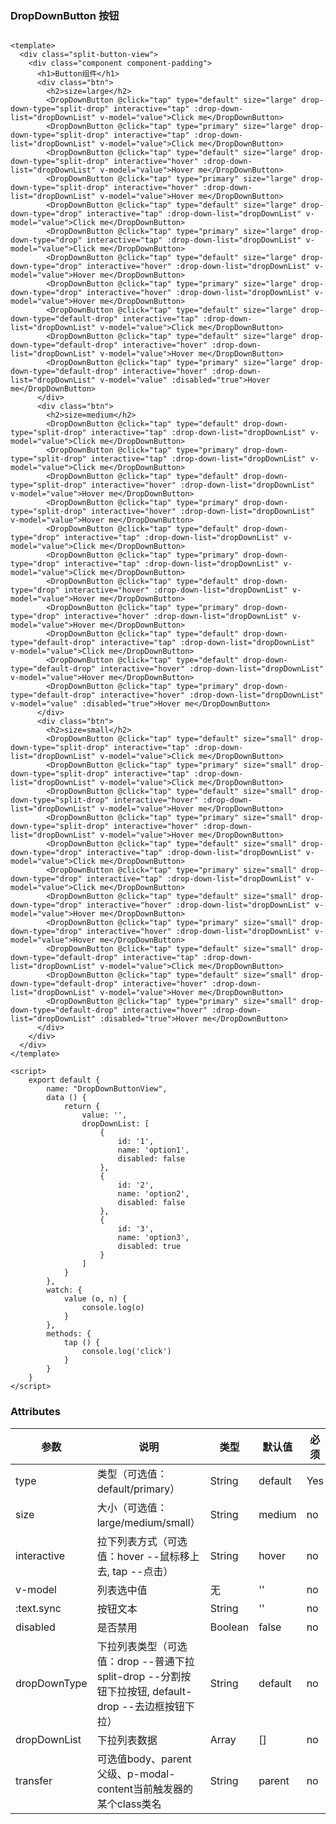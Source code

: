 ### DropDownButton 按钮

<template>
  <div class="split-button-view">
    <div class="component component-padding">
      <h1>Button组件</h1>
      <div class="btn">
        <h2>size=large</h2>
        <DropDownButton @click="tap" type="default" size="large" drop-down-type="split-drop" interactive="tap" :drop-down-list="dropDownList" v-model="value">Click me</DropDownButton>
        <DropDownButton @click="tap" type="primary" size="large" drop-down-type="split-drop" interactive="tap" :drop-down-list="dropDownList" v-model="value">Click me</DropDownButton>
        <DropDownButton @click="tap" type="default" size="large" drop-down-type="split-drop" interactive="hover" :drop-down-list="dropDownList" v-model="value">Hover me</DropDownButton>
        <DropDownButton @click="tap" type="primary" size="large" drop-down-type="split-drop" interactive="hover" :drop-down-list="dropDownList" v-model="value">Hover me</DropDownButton>
        <DropDownButton @click="tap" type="default" size="large" drop-down-type="drop" interactive="tap" :drop-down-list="dropDownList" v-model="value">Click me</DropDownButton>
        <DropDownButton @click="tap" type="primary" size="large" drop-down-type="drop" interactive="tap" :drop-down-list="dropDownList" v-model="value">Click me</DropDownButton>
        <DropDownButton @click="tap" type="default" size="large" drop-down-type="drop" interactive="hover" :drop-down-list="dropDownList" v-model="value">Hover me</DropDownButton>
        <DropDownButton @click="tap" type="primary" size="large" drop-down-type="drop" interactive="hover" :drop-down-list="dropDownList" v-model="value">Hover me</DropDownButton>
        <DropDownButton @click="tap" type="default" size="large" drop-down-type="default-drop" interactive="tap" :drop-down-list="dropDownList" v-model="value">Click me</DropDownButton>
        <DropDownButton @click="tap" type="default" size="large" drop-down-type="default-drop" interactive="hover" :drop-down-list="dropDownList" v-model="value">Hover me</DropDownButton>
        <DropDownButton @click="tap" type="primary" size="large" drop-down-type="default-drop" interactive="hover" :drop-down-list="dropDownList" v-model="value" :disabled="true">Hover me</DropDownButton>
      </div>
      <div class="btn">
        <h2>size=medium</h2>
        <DropDownButton @click="tap" type="default" drop-down-type="split-drop" interactive="tap" :drop-down-list="dropDownList" v-model="value">Click me</DropDownButton>
        <DropDownButton @click="tap" type="primary" drop-down-type="split-drop" interactive="tap" :drop-down-list="dropDownList" v-model="value">Click me</DropDownButton>
        <DropDownButton @click="tap" type="default" drop-down-type="split-drop" interactive="hover" :drop-down-list="dropDownList" v-model="value">Hover me</DropDownButton>
        <DropDownButton @click="tap" type="primary" drop-down-type="split-drop" interactive="hover" :drop-down-list="dropDownList" v-model="value">Hover me</DropDownButton>
        <DropDownButton @click="tap" type="default" drop-down-type="drop" interactive="tap" :drop-down-list="dropDownList" v-model="value">Click me</DropDownButton>
        <DropDownButton @click="tap" type="primary" drop-down-type="drop" interactive="tap" :drop-down-list="dropDownList" v-model="value">Click me</DropDownButton>
        <DropDownButton @click="tap" type="default" drop-down-type="drop" interactive="hover" :drop-down-list="dropDownList" v-model="value">Hover me</DropDownButton>
        <DropDownButton @click="tap" type="primary" drop-down-type="drop" interactive="hover" :drop-down-list="dropDownList" v-model="value">Hover me</DropDownButton>
        <DropDownButton @click="tap" type="default" drop-down-type="default-drop" interactive="tap" :drop-down-list="dropDownList" v-model="value">Click me</DropDownButton>
        <DropDownButton @click="tap" type="default" drop-down-type="default-drop" interactive="hover" :drop-down-list="dropDownList" v-model="value">Hover me</DropDownButton>
        <DropDownButton @click="tap" type="primary" drop-down-type="default-drop" interactive="hover" :drop-down-list="dropDownList" v-model="value" :disabled="true">Hover me</DropDownButton>
      </div>
      <div class="btn">
        <h2>size=small</h2>
        <DropDownButton @click="tap" type="default" size="small" drop-down-type="split-drop" interactive="tap" :drop-down-list="dropDownList" v-model="value">Click me</DropDownButton>
        <DropDownButton @click="tap" type="primary" size="small" drop-down-type="split-drop" interactive="tap" :drop-down-list="dropDownList" v-model="value">Click me</DropDownButton>
        <DropDownButton @click="tap" type="default" size="small" drop-down-type="split-drop" interactive="hover" :drop-down-list="dropDownList" v-model="value">Hover me</DropDownButton>
        <DropDownButton @click="tap" type="primary" size="small" drop-down-type="split-drop" interactive="hover" :drop-down-list="dropDownList" v-model="value">Hover me</DropDownButton>
        <DropDownButton @click="tap" type="default" size="small" drop-down-type="drop" interactive="tap" :drop-down-list="dropDownList" v-model="value">Click me</DropDownButton>
        <DropDownButton @click="tap" type="primary" size="small" drop-down-type="drop" interactive="tap" :drop-down-list="dropDownList" v-model="value">Click me</DropDownButton>
        <DropDownButton @click="tap" type="default" size="small" drop-down-type="drop" interactive="hover" :drop-down-list="dropDownList" v-model="value">Hover me</DropDownButton>
        <DropDownButton @click="tap" type="primary" size="small" drop-down-type="drop" interactive="hover" :drop-down-list="dropDownList" v-model="value">Hover me</DropDownButton>
        <DropDownButton @click="tap" type="default" size="small" drop-down-type="default-drop" interactive="tap" :drop-down-list="dropDownList" v-model="value">Click me</DropDownButton>
        <DropDownButton @click="tap" type="default" size="small" drop-down-type="default-drop" interactive="hover" :drop-down-list="dropDownList" v-model="value">Hover me</DropDownButton>
        <DropDownButton @click="tap" type="primary" size="small" drop-down-type="default-drop" interactive="hover" :drop-down-list="dropDownList" :disabled="true">Hover me</DropDownButton>
      </div>
    </div>
  </div>
</template>

<script>
    export default {
        name: "DropDownButtonView",
        data () {
            return {
                value: '',
                dropDownList: [
                    {
                        id: '1',
                        name: 'option1',
                        disabled: false
                    },
                    {
                        id: '2',
                        name: 'option2',
                        disabled: false
                    },
                    {
                        id: '3',
                        name: 'option3',
                        disabled: true
                    }
                ]
            }
        },
        watch: {
            value (o, n) {
                console.log(o)
            }
        },
        methods: {
            tap () {
                console.log('click')
            }
        }
    }
</script>

```vue

<template>
  <div class="split-button-view">
    <div class="component component-padding">
      <h1>Button组件</h1>
      <div class="btn">
        <h2>size=large</h2>
        <DropDownButton @click="tap" type="default" size="large" drop-down-type="split-drop" interactive="tap" :drop-down-list="dropDownList" v-model="value">Click me</DropDownButton>
        <DropDownButton @click="tap" type="primary" size="large" drop-down-type="split-drop" interactive="tap" :drop-down-list="dropDownList" v-model="value">Click me</DropDownButton>
        <DropDownButton @click="tap" type="default" size="large" drop-down-type="split-drop" interactive="hover" :drop-down-list="dropDownList" v-model="value">Hover me</DropDownButton>
        <DropDownButton @click="tap" type="primary" size="large" drop-down-type="split-drop" interactive="hover" :drop-down-list="dropDownList" v-model="value">Hover me</DropDownButton>
        <DropDownButton @click="tap" type="default" size="large" drop-down-type="drop" interactive="tap" :drop-down-list="dropDownList" v-model="value">Click me</DropDownButton>
        <DropDownButton @click="tap" type="primary" size="large" drop-down-type="drop" interactive="tap" :drop-down-list="dropDownList" v-model="value">Click me</DropDownButton>
        <DropDownButton @click="tap" type="default" size="large" drop-down-type="drop" interactive="hover" :drop-down-list="dropDownList" v-model="value">Hover me</DropDownButton>
        <DropDownButton @click="tap" type="primary" size="large" drop-down-type="drop" interactive="hover" :drop-down-list="dropDownList" v-model="value">Hover me</DropDownButton>
        <DropDownButton @click="tap" type="default" size="large" drop-down-type="default-drop" interactive="tap" :drop-down-list="dropDownList" v-model="value">Click me</DropDownButton>
        <DropDownButton @click="tap" type="default" size="large" drop-down-type="default-drop" interactive="hover" :drop-down-list="dropDownList" v-model="value">Hover me</DropDownButton>
        <DropDownButton @click="tap" type="primary" size="large" drop-down-type="default-drop" interactive="hover" :drop-down-list="dropDownList" v-model="value" :disabled="true">Hover me</DropDownButton>
      </div>
      <div class="btn">
        <h2>size=medium</h2>
        <DropDownButton @click="tap" type="default" drop-down-type="split-drop" interactive="tap" :drop-down-list="dropDownList" v-model="value">Click me</DropDownButton>
        <DropDownButton @click="tap" type="primary" drop-down-type="split-drop" interactive="tap" :drop-down-list="dropDownList" v-model="value">Click me</DropDownButton>
        <DropDownButton @click="tap" type="default" drop-down-type="split-drop" interactive="hover" :drop-down-list="dropDownList" v-model="value">Hover me</DropDownButton>
        <DropDownButton @click="tap" type="primary" drop-down-type="split-drop" interactive="hover" :drop-down-list="dropDownList" v-model="value">Hover me</DropDownButton>
        <DropDownButton @click="tap" type="default" drop-down-type="drop" interactive="tap" :drop-down-list="dropDownList" v-model="value">Click me</DropDownButton>
        <DropDownButton @click="tap" type="primary" drop-down-type="drop" interactive="tap" :drop-down-list="dropDownList" v-model="value">Click me</DropDownButton>
        <DropDownButton @click="tap" type="default" drop-down-type="drop" interactive="hover" :drop-down-list="dropDownList" v-model="value">Hover me</DropDownButton>
        <DropDownButton @click="tap" type="primary" drop-down-type="drop" interactive="hover" :drop-down-list="dropDownList" v-model="value">Hover me</DropDownButton>
        <DropDownButton @click="tap" type="default" drop-down-type="default-drop" interactive="tap" :drop-down-list="dropDownList" v-model="value">Click me</DropDownButton>
        <DropDownButton @click="tap" type="default" drop-down-type="default-drop" interactive="hover" :drop-down-list="dropDownList" v-model="value">Hover me</DropDownButton>
        <DropDownButton @click="tap" type="primary" drop-down-type="default-drop" interactive="hover" :drop-down-list="dropDownList" v-model="value" :disabled="true">Hover me</DropDownButton>
      </div>
      <div class="btn">
        <h2>size=small</h2>
        <DropDownButton @click="tap" type="default" size="small" drop-down-type="split-drop" interactive="tap" :drop-down-list="dropDownList" v-model="value">Click me</DropDownButton>
        <DropDownButton @click="tap" type="primary" size="small" drop-down-type="split-drop" interactive="tap" :drop-down-list="dropDownList" v-model="value">Click me</DropDownButton>
        <DropDownButton @click="tap" type="default" size="small" drop-down-type="split-drop" interactive="hover" :drop-down-list="dropDownList" v-model="value">Hover me</DropDownButton>
        <DropDownButton @click="tap" type="primary" size="small" drop-down-type="split-drop" interactive="hover" :drop-down-list="dropDownList" v-model="value">Hover me</DropDownButton>
        <DropDownButton @click="tap" type="default" size="small" drop-down-type="drop" interactive="tap" :drop-down-list="dropDownList" v-model="value">Click me</DropDownButton>
        <DropDownButton @click="tap" type="primary" size="small" drop-down-type="drop" interactive="tap" :drop-down-list="dropDownList" v-model="value">Click me</DropDownButton>
        <DropDownButton @click="tap" type="default" size="small" drop-down-type="drop" interactive="hover" :drop-down-list="dropDownList" v-model="value">Hover me</DropDownButton>
        <DropDownButton @click="tap" type="primary" size="small" drop-down-type="drop" interactive="hover" :drop-down-list="dropDownList" v-model="value">Hover me</DropDownButton>
        <DropDownButton @click="tap" type="default" size="small" drop-down-type="default-drop" interactive="tap" :drop-down-list="dropDownList" v-model="value">Click me</DropDownButton>
        <DropDownButton @click="tap" type="default" size="small" drop-down-type="default-drop" interactive="hover" :drop-down-list="dropDownList" v-model="value">Hover me</DropDownButton>
        <DropDownButton @click="tap" type="primary" size="small" drop-down-type="default-drop" interactive="hover" :drop-down-list="dropDownList" :disabled="true">Hover me</DropDownButton>
      </div>
    </div>
  </div>
</template>

<script>
    export default {
        name: "DropDownButtonView",
        data () {
            return {
                value: '',
                dropDownList: [
                    {
                        id: '1',
                        name: 'option1',
                        disabled: false
                    },
                    {
                        id: '2',
                        name: 'option2',
                        disabled: false
                    },
                    {
                        id: '3',
                        name: 'option3',
                        disabled: true
                    }
                ]
            }
        },
        watch: {
            value (o, n) {
                console.log(o)
            }
        },
        methods: {
            tap () {
                console.log('click')
            }
        }
    }
</script>

```

### Attributes

| 参数     | 说明  | 类型    | 默认值  | 必须    |
| ------- | ---- | ------ | ------- | ------ |
| type    | 类型（可选值：default/primary） | String | default | Yes     |
| size   | 大小（可选值：large/medium/small） | String | medium | no     |
| interactive   | 拉下列表方式（可选值：hover --鼠标移上去, tap --点击） | String | hover | no     |
| v-model   | 列表选中值 | 无 | '' | no   |
| :text.sync   | 按钮文本 | String | '' | no   |
| disabled   | 是否禁用 | Boolean | false | no   |
| dropDownType   | 下拉列表类型（可选值：drop --普通下拉 split-drop --分割按钮下拉按钮, default-drop --去边框按钮下拉） | String | default | no   |
| dropDownList   | 下拉列表数据 | Array | [] | no   |
| transfer   | 可选值body、parent父级、p-modal-content当前触发器的某个class类名 | String | parent | no   |
